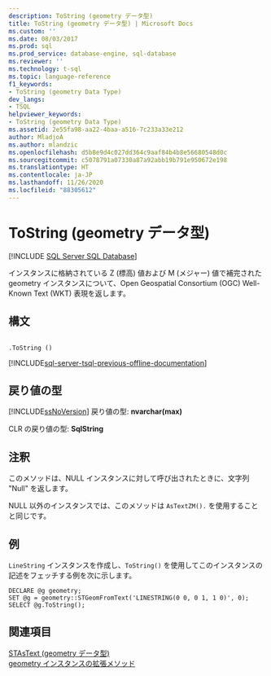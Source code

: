 ```yaml
---
description: ToString (geometry データ型)
title: ToString (geometry データ型) | Microsoft Docs
ms.custom: ''
ms.date: 08/03/2017
ms.prod: sql
ms.prod_service: database-engine, sql-database
ms.reviewer: ''
ms.technology: t-sql
ms.topic: language-reference
f1_keywords:
- ToString (geometry Data Type)
dev_langs:
- TSQL
helpviewer_keywords:
- ToString (geometry Data Type)
ms.assetid: 2e55fa98-aa22-4baa-a516-7c233a33e212
author: MladjoA
ms.author: mlandzic
ms.openlocfilehash: d5b8e9d4c027dd364c9aaf84b4b8e56680548d0c
ms.sourcegitcommit: c5078791a07330a87a92abb19b791e950672e198
ms.translationtype: HT
ms.contentlocale: ja-JP
ms.lasthandoff: 11/26/2020
ms.locfileid: "88305612"
---
```

# <a name="tostring-geometry-data-type"></a>ToString (geometry データ型)
[!INCLUDE [SQL Server SQL Database](../../includes/applies-to-version/sql-asdb.md)]

インスタンスに格納されている Z (標高) 値および M (メジャー) 値で補完された geometry インスタンスについて、Open Geospatial Consortium (OGC) Well-Known Text (WKT) 表現を返します。
  
## <a name="syntax"></a>構文  
  
```  
  
.ToString ()  
```  
  
[!INCLUDE[sql-server-tsql-previous-offline-documentation](../../includes/sql-server-tsql-previous-offline-documentation.md)]

## <a name="return-types"></a>戻り値の型
 [!INCLUDE[ssNoVersion](../../includes/ssnoversion-md.md)] 戻り値の型: **nvarchar(max)**  
  
 CLR の戻り値の型: **SqlString**  
  
## <a name="remarks"></a>注釈  
 このメソッドは、NULL インスタンスに対して呼び出されたときに、文字列 "Null" を返します。  
  
 NULL 以外のインスタンスでは、このメソッドは `AsTextZM().` を使用することと同じです。  
  
## <a name="examples"></a>例  
 `LineString` インスタンスを作成し、`ToString()` を使用してこのインスタンスの記述をフェッチする例を次に示します。  
  
```  
DECLARE @g geometry;  
SET @g = geometry::STGeomFromText('LINESTRING(0 0, 0 1, 1 0)', 0);  
SELECT @g.ToString();  
```  
  
## <a name="see-also"></a>関連項目  
 [STAsText &#40;geometry データ型&#41;](../../t-sql/spatial-geometry/stastext-geometry-data-type.md)   
 [geometry インスタンスの拡張メソッド](../../t-sql/spatial-geometry/extended-methods-on-geometry-instances.md)  
  
  

